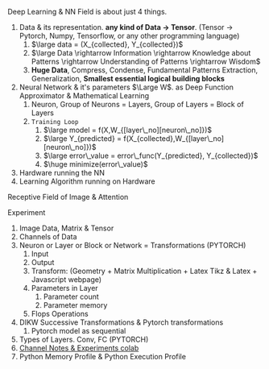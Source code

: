 
Deep Learning & NN Field is about just 4 things.
1. Data & its representation. **any kind of Data -> Tensor**. (Tensor -> Pytorch, Numpy, Tensorflow, or any other programming language)  
   1. $\large data = (X_{collected}, Y_{collected})$
   2. $\large Data \rightarrow Information \rightarrow Knowledge about Patterns \rightarrow Understanding of Patterns \rightarrow Wisdom$
   3. **Huge Data**, Compress, Condense, Fundamental Patterns Extraction, Generalization, **Smallest essential logical building blocks**
2. Neural Network & it's parameters $\Large W$. as Deep Function Approximator & Mathematical Learning
   1. Neuron, Group of Neurons = Layers, Group of Layers = Block of Layers
   2. `Training Loop`
      1. $\large model = f(X,W_{[layer\_no][neuron\_no]})$
      2. $\large Y_{predicted} = f(X_{collected},W_{[layer\_no][neuron\_no]})$
      3. $\large error\_value = error\_func(Y_{predicted}, Y_{collected})$
      4. $\huge minimize(error\_value)$
3. Hardware running the NN
4. Learning Algorithm running on Hardware

Receptive Field of Image & Attention

Experiment
1. Image Data, Matrix & Tensor
2. Channels of Data
3. Neuron or Layer or Block or Network = Transformations (PYTORCH)
   1. Input
   2. Output
   3. Transform: (Geometry + Matrix Multiplication + Latex Tikz & Latex + Javascript webpage)
   3. Parameters in Layer
      1. Parameter count 
      2. Parameter memory
   4. Flops Operations
4. DIKW Successive Transformations & Pytorch transformations
   1. Pytorch model as sequential
5.  Types of Layers. Conv, FC (PYTORCH)
   1. [Channel Notes & Experiments colab](https://colab.research.google.com/drive/1cKqF4fO5eWTOITeeFfe5Oy0fERGmiuML)
6. Python Memory Profile & Python Execution Profile

